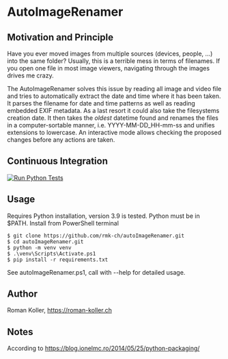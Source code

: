 # AutoImageRenamer
## Motivation and Principle
Have you ever moved images from multiple sources (devices, people, ...) into the same folder? Usually, this is a terrible mess in terms of filenames. If you open one file in most image viewers, navigating through the images drives me crazy.

The AutoImageRenamer solves this issue by reading all image and video file and tries to automatically extract the date and time where it has been taken. It parses the filename for date and time patterns as well as reading embedded EXIF metadata. As a last resort it could also take the filesystems creation date. It then takes the _oldest_ datetime found and renames the files in a computer-sortable manner, i.e. YYYY-MM-DD_HH-mm-ss and unifies extensions to lowercase.
An interactive mode allows checking the proposed changes before any actions are taken.

## Continuous Integration
[![Run Python Tests](https://github.com/rmk-ch/autoImageRenamer/actions/workflows/ci.yml/badge.svg)](https://github.com/rmk-ch/autoImageRenamer/actions/workflows/ci.yml)


## Usage
Requires Python installation, version 3.9 is tested. Python must be in $PATH.
Install from PowerShell terminal
```
$ git clone https://github.com/rmk-ch/autoImageRenamer.git
$ cd autoImageRenamer.git
$ python -m venv venv
$ .\venv\Scripts\Activate.ps1
$ pip install -r requirements.txt
```
See autoImageRenamer.ps1, call with --help for detailed usage.

## Author
Roman Koller, https://roman-koller.ch

## Notes
According to https://blog.ionelmc.ro/2014/05/25/python-packaging/

